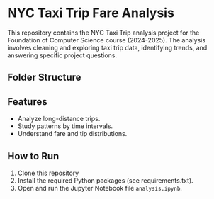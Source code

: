 # NYC Taxi Trip Fare Analysis


This repository contains the NYC Taxi Trip analysis project for the Foundation of Computer Science course (2024-2025). The analysis involves cleaning and exploring taxi trip data, identifying trends, and answering specific project questions.

## Folder Structure


## Features
- Analyze long-distance trips.
- Study patterns by time intervals.
- Understand fare and tip distributions.

## How to Run
1. Clone this repository
2. Install the required Python packages (see requirements.txt).
3. Open and run the Jupyter Notebook file `analysis.ipynb`.

